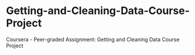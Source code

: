 # Getting-and-Cleaning-Data-Course-Project
Coursera - Peer-graded Assignment: Getting and Cleaning Data Course Project

